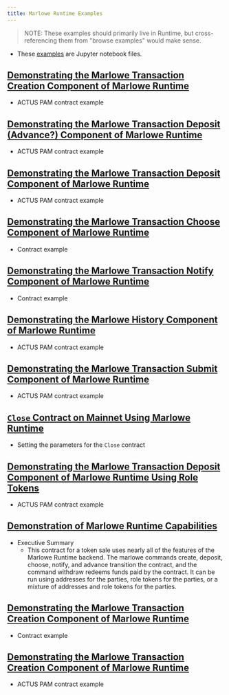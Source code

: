 ```yaml
---
title: Marlowe Runtime Examples
---
```


> NOTE: These examples should primarily live in Runtime, but cross-referencing them from "browse examples" would make sense. 

* These [examples](https://github.com/input-output-hk/marlowe-cardano/blob/main/marlowe-runtime/examples/ReadMe.md) are Jupyter notebook files.

## [Demonstrating the Marlowe Transaction Creation Component of Marlowe Runtime](https://github.com/input-output-hk/marlowe-cardano/blob/main/marlowe-runtime/examples/create.ipynb) 

* ACTUS PAM contract example

## [Demonstrating the Marlowe Transaction Deposit (Advance?) Component of Marlowe Runtime](https://github.com/input-output-hk/marlowe-cardano/blob/main/marlowe-runtime/examples/advance.ipynb)

* ACTUS PAM contract example

## [Demonstrating the Marlowe Transaction Deposit Component of Marlowe Runtime](https://github.com/input-output-hk/marlowe-cardano/blob/main/marlowe-runtime/examples/deposit.ipynb)

* ACTUS PAM contract example

## [Demonstrating the Marlowe Transaction Choose Component of Marlowe Runtime](https://github.com/input-output-hk/marlowe-cardano/blob/main/marlowe-runtime/examples/choose.ipynb)

* Contract example

## [Demonstrating the Marlowe Transaction Notify Component of Marlowe Runtime](https://github.com/input-output-hk/marlowe-cardano/blob/main/marlowe-runtime/examples/notify.ipynb)

* Contract example

## [Demonstrating the Marlowe History Component of Marlowe Runtime](https://github.com/input-output-hk/marlowe-cardano/blob/main/marlowe-runtime/examples/history.ipynb)

* ACTUS PAM contract example

## [Demonstrating the Marlowe Transaction Submit Component of Marlowe Runtime](https://github.com/input-output-hk/marlowe-cardano/blob/main/marlowe-runtime/examples/submit.ipynb)

* ACTUS PAM contract example

## [`Close` Contract on Mainnet Using Marlowe Runtime](https://github.com/input-output-hk/marlowe-cardano/blob/main/marlowe-runtime/examples/runtime-close.ipynb)

* Setting the parameters for the `Close` contract

## [Demonstrating the Marlowe Transaction Deposit Component of Marlowe Runtime Using Role Tokens](https://github.com/input-output-hk/marlowe-cardano/blob/main/marlowe-runtime/examples/roles.ipynb)

* ACTUS PAM contract example

## [Demonstration of Marlowe Runtime Capabilities](https://github.com/input-output-hk/marlowe-cardano/blob/main/marlowe-runtime/examples/token-bid.ipynb)

* Executive Summary
   * This contract for a token sale uses nearly all of the features of the Marlowe Runtime backend. The marlowe commands create, deposit, choose, notify, and advance transition the contract, and the command withdraw redeems funds paid by the contract. It can be run using addresses for the parties, role tokens for the parties, or a mixture of addresses and role tokens for the parties.

## [Demonstrating the Marlowe Transaction Creation Component of Marlowe Runtime](https://github.com/input-output-hk/marlowe-cardano/blob/main/marlowe-runtime/examples/create-close-native-tok.ipynb)

* Contract example

## [Demonstrating the Marlowe Transaction Creation Component of Marlowe Runtime](https://github.com/input-output-hk/marlowe-cardano/blob/main/marlowe-runtime/examples/create-many-utxos.ipynb)

* ACTUS PAM contract example

